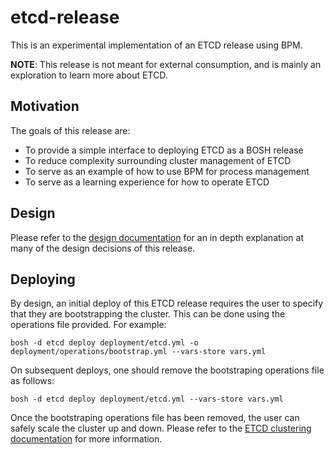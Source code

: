 # etcd-release

This is an experimental implementation of an ETCD release using BPM.

**NOTE**: This release is not meant for external consumption, and is mainly an
exploration to learn more about ETCD.

## Motivation

The goals of this release are:

* To provide a simple interface to deploying ETCD as a BOSH release
* To reduce complexity surrounding cluster management of ETCD
* To serve as an example of how to use BPM for process management
* To serve as a learning experience for how to operate ETCD

## Design

Please refer to the [design documentation](docs/design.md) for an in depth
explanation at many of the design decisions of this release.

## Deploying

By design, an initial deploy of this ETCD release requires the user to specify
that they are bootstrapping the cluster.  This can be done using the operations
file provided. For example:

```
bosh -d etcd deploy deployment/etcd.yml -o deployment/operations/bootstrap.yml --vars-store vars.yml
```

On subsequent deploys, one should remove the bootstraping operations file as
follows:

```
bosh -d etcd deploy deployment/etcd.yml --vars-store vars.yml
```

Once the bootstraping operations file has been removed, the user can safely
scale the cluster up and down.  Please refer to the [ETCD clustering
documentation](https://coreos.com/etcd/docs/latest/v2/clustering.html) for more
information.
